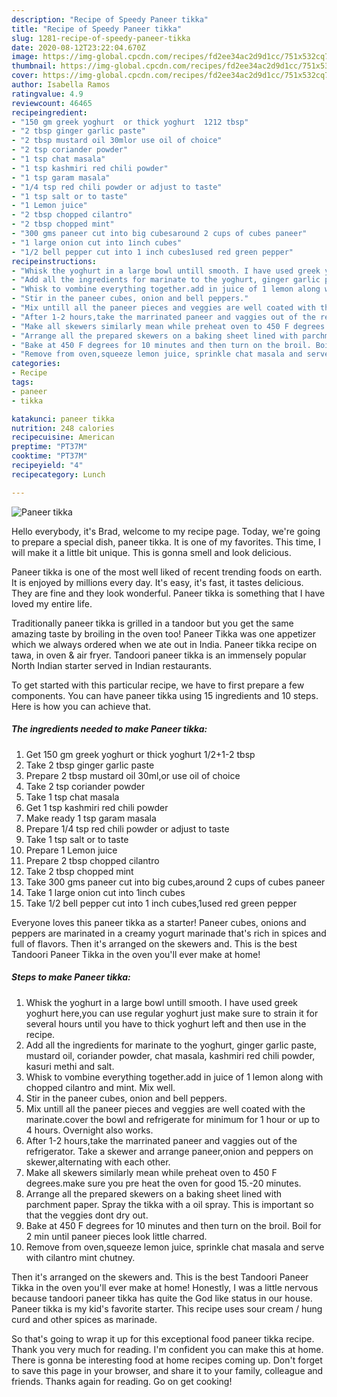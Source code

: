```yaml
---
description: "Recipe of Speedy Paneer tikka"
title: "Recipe of Speedy Paneer tikka"
slug: 1281-recipe-of-speedy-paneer-tikka
date: 2020-08-12T23:22:04.670Z
image: https://img-global.cpcdn.com/recipes/fd2ee34ac2d9d1cc/751x532cq70/paneer-tikka-recipe-main-photo.jpg
thumbnail: https://img-global.cpcdn.com/recipes/fd2ee34ac2d9d1cc/751x532cq70/paneer-tikka-recipe-main-photo.jpg
cover: https://img-global.cpcdn.com/recipes/fd2ee34ac2d9d1cc/751x532cq70/paneer-tikka-recipe-main-photo.jpg
author: Isabella Ramos
ratingvalue: 4.9
reviewcount: 46465
recipeingredient:
- "150 gm greek yoghurt  or thick yoghurt  1212 tbsp"
- "2 tbsp ginger garlic paste"
- "2 tbsp mustard oil 30mlor use oil of choice"
- "2 tsp coriander powder"
- "1 tsp chat masala"
- "1 tsp kashmiri red chili powder"
- "1 tsp garam masala"
- "1/4 tsp red chili powder or adjust to taste"
- "1 tsp salt or to taste"
- "1 Lemon juice"
- "2 tbsp chopped cilantro"
- "2 tbsp chopped mint"
- "300 gms paneer cut into big cubesaround 2 cups of cubes paneer"
- "1 large onion cut into 1inch cubes"
- "1/2 bell pepper cut into 1 inch cubes1used red green pepper"
recipeinstructions:
- "Whisk the yoghurt in a large bowl untill smooth. I have used greek yoghurt here,you can use regular yoghurt just make sure to strain it for several hours until you have to thick yoghurt left and then use in the recipe."
- "Add all the ingredients for marinate to the yoghurt, ginger garlic paste, mustard oil, coriander powder, chat masala, kashmiri red chili powder, kasuri methi and salt."
- "Whisk to vombine everything together.add in juice of 1 lemon along with chopped cilantro and mint. Mix well."
- "Stir in the paneer cubes, onion and bell peppers."
- "Mix untill all the paneer pieces and veggies are well coated with the marinate.cover the bowl and refrigerate for minimum for 1 hour or up to 4 hours. Overnight also works."
- "After 1-2 hours,take the marrinated paneer and vaggies out of the refrigerator. Take a skewer and arrange paneer,onion and peppers on skewer,alternating with each other."
- "Make all skewers similarly mean while preheat oven to 450 F degrees.make sure you pre heat the oven for good 15.-20 minutes."
- "Arrange all the prepared skewers on a baking sheet lined with parchment paper. Spray the tikka with a oil spray. This is important so that the veggies dont dry out."
- "Bake at 450 F degrees for 10 minutes and then turn on the broil. Boil for 2 min until paneer pieces look little charred."
- "Remove from oven,squeeze lemon juice, sprinkle chat masala and serve with cilantro mint chutney."
categories:
- Recipe
tags:
- paneer
- tikka

katakunci: paneer tikka 
nutrition: 248 calories
recipecuisine: American
preptime: "PT37M"
cooktime: "PT37M"
recipeyield: "4"
recipecategory: Lunch

---
```



![Paneer tikka](https://img-global.cpcdn.com/recipes/fd2ee34ac2d9d1cc/751x532cq70/paneer-tikka-recipe-main-photo.jpg)

Hello everybody, it's Brad, welcome to my recipe page. Today, we're going to prepare a special dish, paneer tikka. It is one of my favorites. This time, I will make it a little bit unique. This is gonna smell and look delicious.

Paneer tikka is one of the most well liked of recent trending foods on earth. It is enjoyed by millions every day. It's easy, it's fast, it tastes delicious. They are fine and they look wonderful. Paneer tikka is something that I have loved my entire life.

Traditionally paneer tikka is grilled in a tandoor but you get the same amazing taste by broiling in the oven too! Paneer Tikka was one appetizer which we always ordered when we ate out in India. Paneer tikka recipe on tawa, in oven &amp; air fryer. Tandoori paneer tikka is an immensely popular North Indian starter served in Indian restaurants.


To get started with this particular recipe, we have to first prepare a few components. You can have paneer tikka using 15 ingredients and 10 steps. Here is how you can achieve that.

<!--inarticleads1-->

##### The ingredients needed to make Paneer tikka:

1. Get 150 gm greek yoghurt  or thick yoghurt  1/2+1-2 tbsp
1. Take 2 tbsp ginger garlic paste
1. Prepare 2 tbsp mustard oil 30ml,or use oil of choice
1. Take 2 tsp coriander powder
1. Take 1 tsp chat masala
1. Get 1 tsp kashmiri red chili powder
1. Make ready 1 tsp garam masala
1. Prepare 1/4 tsp red chili powder or adjust to taste
1. Take 1 tsp salt or to taste
1. Prepare 1 Lemon juice
1. Prepare 2 tbsp chopped cilantro
1. Take 2 tbsp chopped mint
1. Take 300 gms paneer cut into big cubes,around 2 cups of cubes paneer
1. Take 1 large onion cut into 1inch cubes
1. Take 1/2 bell pepper cut into 1 inch cubes,1used red green pepper


Everyone loves this paneer tikka as a starter! Paneer cubes, onions and peppers are marinated in a creamy yogurt marinade that&#39;s rich in spices and full of flavors. Then it&#39;s arranged on the skewers and. This is the best Tandoori Paneer Tikka in the oven you&#39;ll ever make at home! 

<!--inarticleads2-->

##### Steps to make Paneer tikka:

1. Whisk the yoghurt in a large bowl untill smooth. I have used greek yoghurt here,you can use regular yoghurt just make sure to strain it for several hours until you have to thick yoghurt left and then use in the recipe.
1. Add all the ingredients for marinate to the yoghurt, ginger garlic paste, mustard oil, coriander powder, chat masala, kashmiri red chili powder, kasuri methi and salt.
1. Whisk to vombine everything together.add in juice of 1 lemon along with chopped cilantro and mint. Mix well.
1. Stir in the paneer cubes, onion and bell peppers.
1. Mix untill all the paneer pieces and veggies are well coated with the marinate.cover the bowl and refrigerate for minimum for 1 hour or up to 4 hours. Overnight also works.
1. After 1-2 hours,take the marrinated paneer and vaggies out of the refrigerator. Take a skewer and arrange paneer,onion and peppers on skewer,alternating with each other.
1. Make all skewers similarly mean while preheat oven to 450 F degrees.make sure you pre heat the oven for good 15.-20 minutes.
1. Arrange all the prepared skewers on a baking sheet lined with parchment paper. Spray the tikka with a oil spray. This is important so that the veggies dont dry out.
1. Bake at 450 F degrees for 10 minutes and then turn on the broil. Boil for 2 min until paneer pieces look little charred.
1. Remove from oven,squeeze lemon juice, sprinkle chat masala and serve with cilantro mint chutney.


Then it&#39;s arranged on the skewers and. This is the best Tandoori Paneer Tikka in the oven you&#39;ll ever make at home! Honestly, I was a little nervous because tandoori paneer tikka has quite the God like status in our house. Paneer tikka is my kid&#39;s favorite starter. This recipe uses sour cream / hung curd and other spices as marinade. 

So that's going to wrap it up for this exceptional food paneer tikka recipe. Thank you very much for reading. I'm confident you can make this at home. There is gonna be interesting food at home recipes coming up. Don't forget to save this page in your browser, and share it to your family, colleague and friends. Thanks again for reading. Go on get cooking!
